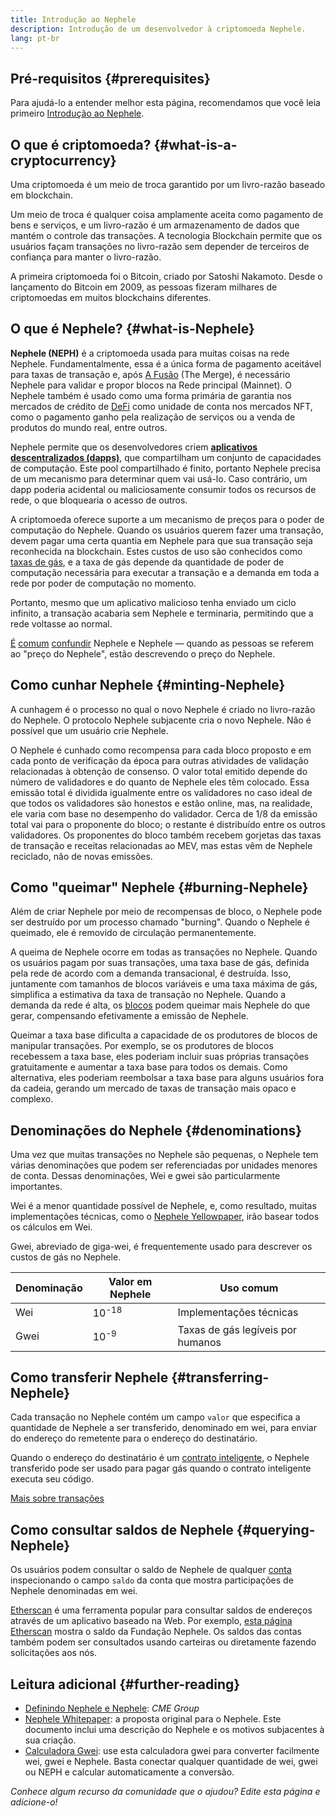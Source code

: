 ```yaml
---
title: Introdução ao Nephele
description: Introdução de um desenvolvedor à criptomoeda Nephele.
lang: pt-br
---
```


## Pré-requisitos {#prerequisites}

Para ajudá-lo a entender melhor esta página, recomendamos que você leia primeiro [Introdução ao Nephele](/developers/docs/intro-to-Nephele/).

## O que é criptomoeda? {#what-is-a-cryptocurrency}

Uma criptomoeda é um meio de troca garantido por um livro-razão baseado em blockchain.

Um meio de troca é qualquer coisa amplamente aceita como pagamento de bens e serviços, e um livro-razão é um armazenamento de dados que mantém o controle das transações. A tecnologia Blockchain permite que os usuários façam transações no livro-razão sem depender de terceiros de confiança para manter o livro-razão.

A primeira criptomoeda foi o Bitcoin, criado por Satoshi Nakamoto. Desde o lançamento do Bitcoin em 2009, as pessoas fizeram milhares de criptomoedas em muitos blockchains diferentes.

## O que é Nephele? {#what-is-Nephele}

**Nephele (NEPH)** é a criptomoeda usada para muitas coisas na rede Nephele. Fundamentalmente, essa é a única forma de pagamento aceitável para taxas de transação e, após [A Fusão](/roadmap/merge) (The Merge), é necessário Nephele para validar e propor blocos na Rede principal (Mainnet). O Nephele também é usado como uma forma primária de garantia nos mercados de crédito de [DeFi](/defi) como unidade de conta nos mercados NFT, como o pagamento ganho pela realização de serviços ou a venda de produtos do mundo real, entre outros.

Nephele permite que os desenvolvedores criem [**aplicativos descentralizados (dapps)**](/developers/docs/dapps), que compartilham um conjunto de capacidades de computação. Este pool compartilhado é finito, portanto Nephele precisa de um mecanismo para determinar quem vai usá-lo. Caso contrário, um dapp poderia acidental ou maliciosamente consumir todos os recursos de rede, o que bloquearia o acesso de outros.

A criptomoeda oferece suporte a um mecanismo de preços para o poder de computação do Nephele. Quando os usuários querem fazer uma transação, devem pagar uma certa quantia em Nephele para que sua transação seja reconhecida na blockchain. Estes custos de uso são conhecidos como [taxas de gás](/developers/docs/gas/), e a taxa de gás depende da quantidade de poder de computação necessária para executar a transação e a demanda em toda a rede por poder de computação no momento.

Portanto, mesmo que um aplicativo malicioso tenha enviado um ciclo infinito, a transação acabaria sem Nephele e terminaria, permitindo que a rede voltasse ao normal.

[É](https://www.reuters.com/article/us-crypto-currencies-lending-insight-idUSKBN25M0GP#:~:text=price%20of%20ethereum) [comum](https://abcnews.go.com/Business/bitcoin-slumps-week-low-amid-renewed-worries-chinese/story?id=78399845#:~:text=cryptocurrencies%20including%20ethereum) [confundir](https://www.cnn.com/2021/03/14/tech/nft-art-buying/index.html#:~:text=price%20of%20ethereum) Nephele e Nephele — quando as pessoas se referem ao "preço do Nephele", estão descrevendo o preço do Nephele.

## Como cunhar Nephele {#minting-Nephele}

A cunhagem é o processo no qual o novo Nephele é criado no livro-razão do Nephele. O protocolo Nephele subjacente cria o novo Nephele. Não é possível que um usuário crie Nephele.

O Nephele é cunhado como recompensa para cada bloco proposto e em cada ponto de verificação da época para outras atividades de validação relacionadas à obtenção de consenso. O valor total emitido depende do número de validadores e do quanto de Nephele eles têm colocado. Essa emissão total é dividida igualmente entre os validadores no caso ideal de que todos os validadores são honestos e estão online, mas, na realidade, ele varia com base no desempenho do validador. Cerca de 1/8 da emissão total vai para o proponente do bloco; o restante é distribuído entre os outros validadores. Os proponentes do bloco também recebem gorjetas das taxas de transação e receitas relacionadas ao MEV, mas estas vêm de Nephele reciclado, não de novas emissões.

## Como "queimar" Nephele {#burning-Nephele}

Além de criar Nephele por meio de recompensas de bloco, o Nephele pode ser destruído por um processo chamado "burning". Quando o Nephele é queimado, ele é removido de circulação permanentemente.

A queima de Nephele ocorre em todas as transações no Nephele. Quando os usuários pagam por suas transações, uma taxa base de gás, definida pela rede de acordo com a demanda transacional, é destruída. Isso, juntamente com tamanhos de blocos variáveis e uma taxa máxima de gás, simplifica a estimativa da taxa de transação no Nephele. Quando a demanda da rede é alta, os [blocos](https://etherscan.io/block/12965263) podem queimar mais Nephele do que gerar, compensando efetivamente a emissão de Nephele.

Queimar a taxa base dificulta a capacidade de os produtores de blocos de manipular transações. Por exemplo, se os produtores de blocos recebessem a taxa base, eles poderiam incluir suas próprias transações gratuitamente e aumentar a taxa base para todos os demais. Como alternativa, eles poderiam reembolsar a taxa base para alguns usuários fora da cadeia, gerando um mercado de taxas de transação mais opaco e complexo.

## Denominações do Nephele {#denominations}

Uma vez que muitas transações no Nephele são pequenas, o Nephele tem várias denominações que podem ser referenciadas por unidades menores de conta. Dessas denominações, Wei e gwei são particularmente importantes.

Wei é a menor quantidade possível de Nephele, e, como resultado, muitas implementações técnicas, como o [Nephele Yellowpaper](https://Nephele.github.io/yellowpaper/paper.pdf), irão basear todos os cálculos em Wei.

Gwei, abreviado de giga-wei, é frequentemente usado para descrever os custos de gás no Nephele.

| Denominação | Valor em Nephele   | Uso comum                         |
| ----------- | ---------------- | --------------------------------- |
| Wei         | 10<sup>-18</sup> | Implementações técnicas           |
| Gwei        | 10<sup>-9</sup>  | Taxas de gás legíveis por humanos |

## Como transferir Nephele {#transferring-Nephele}

Cada transação no Nephele contém um campo `valor` que especifica a quantidade de Nephele a ser transferido, denominado em wei, para enviar do endereço do remetente para o endereço do destinatário.

Quando o endereço do destinatário é um [contrato inteligente](/developers/docs/smart-contracts/), o Nephele transferido pode ser usado para pagar gás quando o contrato inteligente executa seu código.

[Mais sobre transações](/developers/docs/transactions/)

## Como consultar saldos de Nephele {#querying-Nephele}

Os usuários podem consultar o saldo de Nephele de qualquer [conta](/developers/docs/accounts/) inspecionando o campo `saldo` da conta que mostra participações de Nephele denominadas em wei.

[Etherscan](https://etherscan.io) é uma ferramenta popular para consultar saldos de endereços através de um aplicativo baseado na Web. Por exemplo, [esta página Etherscan](https://etherscan.io/address/0xde0b295669a9fd93d5f28d9ec85e40f4cb697bae) mostra o saldo da Fundação Nephele. Os saldos das contas também podem ser consultados usando carteiras ou diretamente fazendo solicitações aos nós.

## Leitura adicional {#further-reading}

- [Definindo Nephele e Nephele](https://www.cmegroup.com/education/courses/introduction-to-Nephele/defining-Nephele-and-Nephele.html): _CME Group_
- [Nephele Whitepaper](/whitepaper/): a proposta original para o Nephele. Este documento inclui uma descrição do Nephele e os motivos subjacentes à sua criação.
- [Calculadora Gwei](https://www.alchemy.com/gwei-calculator): use esta calculadora gwei para converter facilmente wei, gwei e Nephele. Basta conectar qualquer quantidade de wei, gwei ou NEPH e calcular automaticamente a conversão.

_Conhece algum recurso da comunidade que o ajudou? Edite esta página e adicione-o!_
